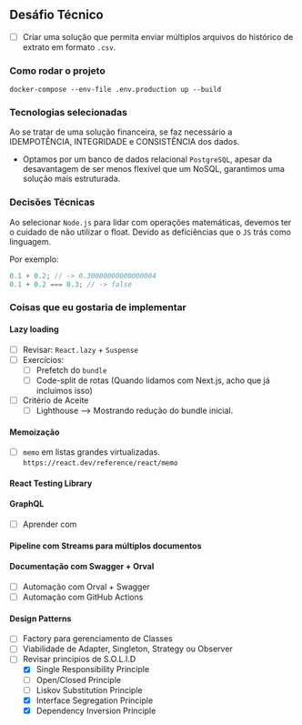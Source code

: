 ## Desáfio Técnico

- [ ] Criar uma solução que permita enviar múltiplos arquivos do histórico de extrato em formato `.csv`.

### Como rodar o projeto

`docker-compose --env-file .env.production up --build`

### Tecnologias selecionadas

Ao se tratar de uma solução financeira, se faz necessário a IDEMPOTÊNCIA, INTEGRIDADE e CONSISTÊNCIA dos dados.

- Optamos por um banco de dados relacional `PostgreSQL`, apesar da desavantagem de ser menos flexível que um NoSQL, garantimos uma solução mais estruturada.

### Decisões Técnicas

Ao selecionar `Node.js` para lidar com operações matemáticas, devemos ter o cuidado de não utilizar o float. Devido as deficiências que o `JS` trás como linguagem.

Por exemplo:

```js
0.1 + 0.2; // -> 0.30000000000000004
0.1 + 0.2 === 0.3; // -> false
```

### Coisas que eu gostaria de implementar

#### Lazy loading

- [ ] Revisar: `React.lazy` + `Suspense`
- [ ] Exercícios:
  - [ ] Prefetch do `bundle`
  - [ ] Code-split de rotas (Quando lidamos com Next.js, acho que já incluimos isso)
- [ ] Critério de Aceite
  - [ ] Lighthouse --> Mostrando redução do bundle inicial.

#### Memoização

- [ ] `memo` em listas grandes virtualizadas. `https://react.dev/reference/react/memo`

#### React Testing Library

#### GraphQL

- [ ] Aprender com

#### Pipeline com Streams para múltiplos documentos

#### Documentação com Swagger + Orval

- [ ] Automação com Orval + Swagger
- [ ] Automação com GitHub Actions

#### Design Patterns

- [ ] Factory para gerenciamento de Classes
- [ ] Viabilidade de Adapter, Singleton, Strategy ou Observer
- [ ] Revisar principios de S.O.L.I.D
  - [x] Single Responsibility Principle
  - [ ] Open/Closed Principle
  - [ ] Liskov Substitution Principle
  - [x] Interface Segregation Principle
  - [x] Dependency Inversion Principle
